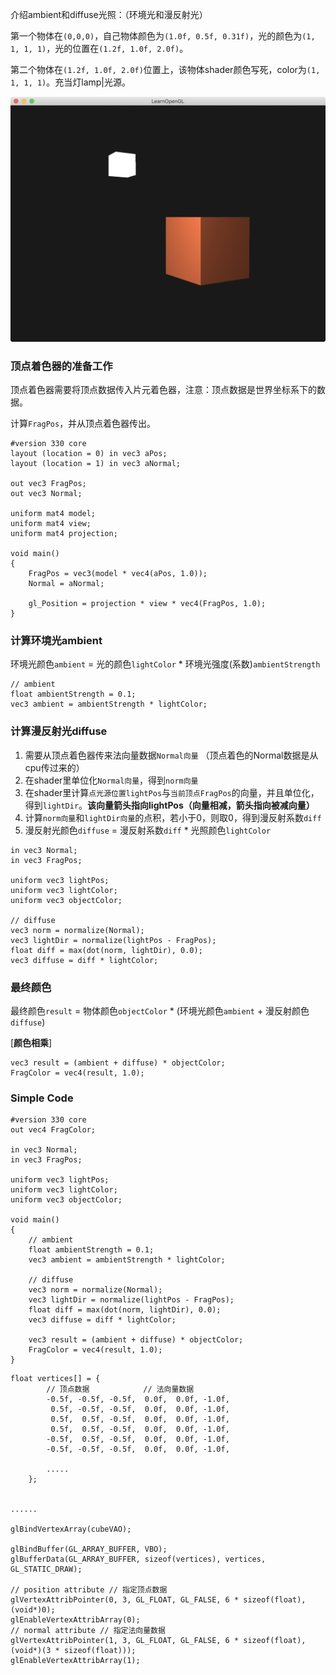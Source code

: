 介绍ambient和diffuse光照：（环境光和漫反射光）

第一个物体在`(0,0,0)`，自己物体颜色为`(1.0f, 0.5f, 0.31f)`，光的颜色为`(1, 1, 1, 1)`，光的位置在`(1.2f, 1.0f, 2.0f)`。

第二个物体在`(1.2f, 1.0f, 2.0f)`位置上，该物体shader颜色写死，color为`(1, 1, 1, 1)`。充当灯lamp|光源。

![result](result.png)





### 顶点着色器的准备工作

顶点着色器需要将顶点数据传入片元着色器，注意：顶点数据是世界坐标系下的数据。

计算`FragPos`，并从顶点着色器传出。

```
#version 330 core
layout (location = 0) in vec3 aPos;
layout (location = 1) in vec3 aNormal;

out vec3 FragPos;
out vec3 Normal;

uniform mat4 model;
uniform mat4 view;
uniform mat4 projection;

void main()
{
    FragPos = vec3(model * vec4(aPos, 1.0));
    Normal = aNormal;  
    
    gl_Position = projection * view * vec4(FragPos, 1.0);
}
```



### 计算环境光ambient

环境光颜色`ambient` = 光的颜色`lightColor` * 环境光强度(系数)`ambientStrength`

```
// ambient
float ambientStrength = 0.1;
vec3 ambient = ambientStrength * lightColor;
```



### 计算漫反射光diffuse

1. 需要从顶点着色器传来法向量数据`Normal向量` （顶点着色的Normal数据是从cpu传过来的）
2. 在shader里单位化`Normal向量`，得到`norm向量`
3. 在shader里计算`点光源位置lightPos`与`当前顶点FragPos`的向量，并且单位化，得到`lightDir`。**该向量箭头指向lightPos（向量相减，箭头指向被减向量）**
4. 计算`norm向量`和`lightDir向量`的点积，若小于0，则取0，得到漫反射系数`diff`
5. 漫反射光颜色`diffuse` = 漫反射系数`diff` * 光照颜色`lightColor`

```
in vec3 Normal;  
in vec3 FragPos;

uniform vec3 lightPos; 
uniform vec3 lightColor;
uniform vec3 objectColor;

// diffuse 
vec3 norm = normalize(Normal);
vec3 lightDir = normalize(lightPos - FragPos);
float diff = max(dot(norm, lightDir), 0.0);
vec3 diffuse = diff * lightColor;
```



### 最终颜色

最终颜色`result` = 物体颜色`objectColor` * (环境光颜色`ambient` + 漫反射颜色`diffuse`)

 [**颜色相乘**]

```
vec3 result = (ambient + diffuse) * objectColor;
FragColor = vec4(result, 1.0);
```



### Simple Code

```
#version 330 core
out vec4 FragColor;

in vec3 Normal;  
in vec3 FragPos;  

uniform vec3 lightPos; 
uniform vec3 lightColor;
uniform vec3 objectColor;

void main()
{
    // ambient
    float ambientStrength = 0.1;
    vec3 ambient = ambientStrength * lightColor;
  	
    // diffuse 
    vec3 norm = normalize(Normal);
    vec3 lightDir = normalize(lightPos - FragPos);
    float diff = max(dot(norm, lightDir), 0.0);
    vec3 diffuse = diff * lightColor;
            
    vec3 result = (ambient + diffuse) * objectColor;
    FragColor = vec4(result, 1.0);
} 
```

```
float vertices[] = {
		// 顶点数据            // 法向量数据
        -0.5f, -0.5f, -0.5f,  0.0f,  0.0f, -1.0f,
         0.5f, -0.5f, -0.5f,  0.0f,  0.0f, -1.0f,
         0.5f,  0.5f, -0.5f,  0.0f,  0.0f, -1.0f,
         0.5f,  0.5f, -0.5f,  0.0f,  0.0f, -1.0f,
        -0.5f,  0.5f, -0.5f,  0.0f,  0.0f, -1.0f,
        -0.5f, -0.5f, -0.5f,  0.0f,  0.0f, -1.0f,
        
        .....
    };


......

glBindVertexArray(cubeVAO);

glBindBuffer(GL_ARRAY_BUFFER, VBO);
glBufferData(GL_ARRAY_BUFFER, sizeof(vertices), vertices, GL_STATIC_DRAW);

// position attribute // 指定顶点数据
glVertexAttribPointer(0, 3, GL_FLOAT, GL_FALSE, 6 * sizeof(float), (void*)0);
glEnableVertexAttribArray(0);
// normal attribute // 指定法向量数据  
glVertexAttribPointer(1, 3, GL_FLOAT, GL_FALSE, 6 * sizeof(float), (void*)(3 * sizeof(float)));
glEnableVertexAttribArray(1);
```

